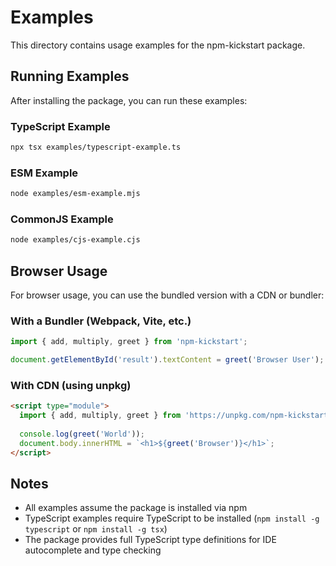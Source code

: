 # Examples

This directory contains usage examples for the npm-kickstart package.

## Running Examples

After installing the package, you can run these examples:

### TypeScript Example

```bash
npx tsx examples/typescript-example.ts
```

### ESM Example

```bash
node examples/esm-example.mjs
```

### CommonJS Example

```bash
node examples/cjs-example.cjs
```

## Browser Usage

For browser usage, you can use the bundled version with a CDN or bundler:

### With a Bundler (Webpack, Vite, etc.)

```typescript
import { add, multiply, greet } from 'npm-kickstart';

document.getElementById('result').textContent = greet('Browser User');
```

### With CDN (using unpkg)

```html
<script type="module">
  import { add, multiply, greet } from 'https://unpkg.com/npm-kickstart';
  
  console.log(greet('World'));
  document.body.innerHTML = `<h1>${greet('Browser')}</h1>`;
</script>
```

## Notes

- All examples assume the package is installed via npm
- TypeScript examples require TypeScript to be installed (`npm install -g typescript` or `npm install -g tsx`)
- The package provides full TypeScript type definitions for IDE autocomplete and type checking
